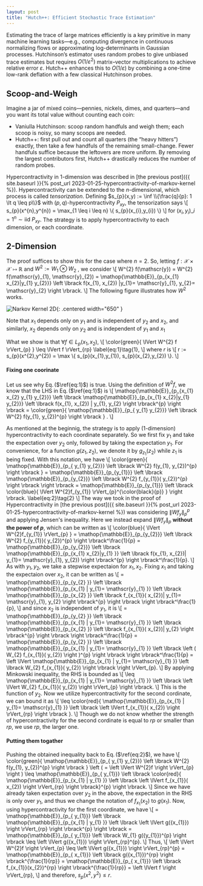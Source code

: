 ```yaml
---
layout: post
title: "Hutch++: Efficient Stochastic Trace Estimation"
---
```

Estimating the trace of large matrices efficiently is a key primitive in many machine learning tasks—e.g., computing divergence in continuous normalizing flows or approximating log-determinants in Gaussian processes. 
Hutchinson’s estimator uses random probes to give unbiased trace estimates but requires $O\bigl(1/\varepsilon^2 \bigr)$ matrix–vector multiplications to achieve relative error $\varepsilon$.
Hutch++ enhances this to $O\bigl(1/\varepsilon \bigr)$ by combining a one-time low-rank deflation with a few classical Hutchinson probes.
## Scoop‑and‑Weigh
Imagine a jar of mixed coins—pennies, nickels, dimes, and quarters—and you want its total value without counting each coin:
- Vaniulla Hutchinson: scoop random handfuls and weigh them; each scoop is noisy, so many scoops are needed.
- Hutch++: first pull out and count all quarters (the “heavy hitters”) exactly, then take a few handfuls of the remaining small-change. Fewer handfuls suffice because the leftovers are more uniform.
By removing the largest contributors first, Hutch++ drastically reduces the number of random probes.

Hypercontractivity in $1$-dimension was described in
[the previous post]({{ site.baseurl }}{% post_url 2023-01-25-hypercontractivity-of-markov-kernel %}).
Hypercontractivity can be extended to
the $n$-dimensional, which process is called $\textit{tensorization}$.
Defining 
    $s_{p}(x,y) := \inf \\{\frac{q}{p}: 1 \lt q \leq p\\}$ with $(p,q)$-hypercontractivity $P_{xy}$,
the tensorization says 
\\[
    s_{p}(x^{n},y^{n}) = \max_{1 \leq i \leq n} \\{ s_{p}(x_{i},y_{i}) \\} 
\\]
for $(x_{i},y_{i})\_{i=1}^{n} \sim \text{iid} \  P_{xy}$.
The strategy is to apply hypercontractivity to each dimension, or each coordinate.

## 2-Dimension
The proof suffices to show this for the case where $n=2$.
So, letting $f: \mathcal{X} \times \mathcal{X} \mapsto \mathbb{R}$ and $W^{2} := W_{1} \otimes W_{2}$ ,
we consider
\\[
	W^{2} f(\mathscr{y})
        =
        W^{2} f(\mathscr{y}\_{1}, \mathscr{y}\_{2})
        =
        \mathop{\mathbb{E}}\_{p_{x_{1} x_{2}|y_{1} y_{2}}}
        \left \lbrack
        f(x_{1}, x_{2}) |y_{1}= \mathscr{y}\_{1}, y_{2}= \mathscr{y}\_{2}
        \right \rbrack.
\\]
The following figure illustrates how $W^{2}$ works.

![Narkov Kernel 2D]({{site.baseurl}}/img/HC/fig_g_wf_2d.png){: .centered width="650" }

Note that $x_{1}$ depends only on $y_{1}$ and is independent of $y_{2}$ and $x_{2}$, 
and similarly, $x_{2}$ depends only on $y_{2}$ and is independent of $y_{1}$ and $x_{1}$

What we show is that $\forall f \in L_{p}(x_{1}, x_{2})$,
\\[
    \color{green}{
    \lVert W^{2} f \rVert_{p}
    }
    \leq
    \lVert f \rVert_{rp} \label{eq:1}\tag{1},
\\]
where $r$ is
\\[
r := s_{p}(x^{2},y^{2}) = \max \\{ s_{p}(x_{1},y_{1}), s_{p}(x_{2},y_{2}) \\}.
\\]

#### Fixing one coorinate
Let us see why Eq.$\,$($\ref{eq:1}$) is true.
Using the definition of $W^{2} f$, we know that the LHS in Eq.$\,$($\ref{eq:1}$) is
\\[
	\mathop{\mathbb{E}}\_{p_{x_{1} x_{2} y_{1} y_{2}}}
        \left \lbrack
        \mathop{\mathbb{E}}\_{p_{x_{1} x_{2}|y_{1} y_{2}}}
        \left \lbrack f(x_{1}, x_{2}) | y_{1}, y_{2}
        \right \rbrack^{p}
        \right \rbrack 
        =
        \color{green}{
        \mathop{\mathbb{E}}\_{p_{ y_{1} y_{2}}} \left \lbrack
        W^{2} f(y_{1}, y_{2})^{p}
        \right \rbrack
        }
        .
\\]

As mentioned at the beginnig, the strategy is to apply (1-dimension) hypercontractivity to each coordinate separately.
So we first fix $y_{1}$ and take the expectation over $y_{2}$ only, followed by taking the expectation $y_{1}$.
For convenience, for a function $g(z_{1}, z_{2})$, we denote it by $g_{z_{1}}( z_{2})$ while $z_{1}$ is being fixed.
With this notation, we have
\\[
        \color{green}{
        \mathop{\mathbb{E}}\_{p_{ y_{1} y_{2}}} \left \lbrack
        W^{2} f(y_{1}, y_{2})^{p}
        \right \rbrack
        }
        =
        \mathop{\mathbb{E}}\_{p_{y_{1}}} \left \lbrack
        \mathop{\mathbb{E}}\_{p_{y_{2}}} \left \lbrack
        W^{2} f_{y_{1}}( y_{2})^{p}
        \right \rbrack
        \right \rbrack
        =
        \mathop{\mathbb{E}}\_{p_{y_{1}}} \left \lbrack
        \color{blue}{
        \lVert W^{2}f_{y_{1}} \rVert_{p}^{\color{black}{p}}
        }
        \right \rbrack. \label{eq:2}\tag{2}
\\]
The way we took in the proof of Hypercontractivity in
[the previous post]({{ site.baseurl }}{% post_url 2023-01-25-hypercontractivity-of-markov-kernel %})
was considering $\lVert Wf_{y} \rVert_{p}^{p}$ and applying Jensen's inequality.
Here we instead expand $\lVert Wf_{y} \rVert_{p}$ **without the power of $p$**,
which can be written as
\\[
        \color{blue}{
        \lVert W^{2}f_{y_{1}} \rVert_{p}
        }
        =
        \mathop{\mathbb{E}}\_{p_{y_{2}}} \left \lbrack
        W^{2} f_{y_{1}}( y_{2})^{p}
        \right \rbrack^\frac{1}{p}
        =
        \mathop{\mathbb{E}}\_{p_{y_{2}}} \left \lbrack
        \mathop{\mathbb{E}}\_{p_{x_{1} x_{2}|y_{1} }}
        \left \lbrack f(x_{1}, x_{2})| y_{1}= \mathscr{y}\_{1}, y_{2})
        \right \rbrack^{p}
        \right \rbrack^\frac{1}{p}.
\\]
As with $y_{1}, y_{2}$, we take a stepwise expectaion for $x_{1}, x_{2}$.
Fixing $x_{1}$ and taking the expectaion over $x_{2}$, it can be written as 
\\[
        =
        \mathop{\mathbb{E}}\_{p_{y_{2} }} \left \lbrack
        \mathop{\mathbb{E}}\_{p_{x_{1} | y_{1}= \mathscr{y}\_{1} }} \left \lbrack
        \mathop{\mathbb{E}}\_{p_{x_{2} }} \left \lbrack
        f_{x_{1}}( x_{2})| y_{1}= \mathscr{y}\_{1}, y_{2}
        \right \rbrack^{p}
        \right \rbrack
        \right \rbrack^\frac{1}{p},
\\]
and since $x_{2}$ is independent of $y_{1}$, it is 
\\[
        =
        \mathop{\mathbb{E}}\_{p_{y_{2} }} \left \lbrack
        \mathop{\mathbb{E}}\_{p_{x_{1} | y_{1}= \mathscr{y}\_{1} }} \left \lbrack
        \mathop{\mathbb{E}}\_{p_{x_{2} }} \left \lbrack
        f_{x_{1}}( x_{2})| y_{2}
        \right \rbrack^{p}
        \right \rbrack
        \right \rbrack^\frac{1}{p}
        =
        \mathop{\mathbb{E}}\_{p_{y_{2} }} \left \lbrack
        \mathop{\mathbb{E}}\_{p_{x_{1} | y_{1}= \mathscr{y}\_{1} }} \left \lbrack
        \left (
        W_{2}  f_{x_{1}}( y_{2})
        \right )^{p}
        \right \rbrack
        \right \rbrack^\frac{1}{p}
        =
        \left \lVert
        \mathop{\mathbb{E}}\_{p_{x_{1} | y_{1}= \mathscr{y}\_{1} }} \left \lbrack
        W_{2}  f_{x_{1}}( y_{2})
        \right \rbrack
        \right \rVert_{p}.
\\]
By applying Minkowski inequality, the RHS is bounded as
\\[
        \leq
        \mathop{\mathbb{E}}\_{p_{x_{1} | y_{1}= \mathscr{y}\_{1} }} \left \lbrack
        \left \lVert
        W_{2}  f_{x_{1}}( y_{2})
        \right \rVert_{p}
        \right \rbrack.
\\]
This is the function of $y_{2}$.
Now we utilize hypercontractivity for the second cordinate,
we can bound it as
\\[
        \leq
        \color{red}{
        \mathop{\mathbb{E}}\_{p_{x_{1} | y_{1}= \mathscr{y}\_{1} }} \left \lbrack
        \left \lVert
        f_{x_{1}}( x_{2})
        \right \rVert_{rp}
        \right \rbrack
        }.
\\]
Though we do not know whether the strength of hypercontractivity for the second cordinate is equal to $rp$ or smaller than $rp$,
we use $rp$, the larger one.

#### Putting them togather

Pushing the obtained inequality back to Eq.$\,$($\ref{eq:2}$), we have
\\[
        \color{green}{
        \mathop{\mathbb{E}}\_{p_{ y_{1} y_{2}}} \left \lbrack
        W^{2} f(y_{1}, y_{2})^{p}
        \right \rbrack
        }
        \left (
        =
        \left \lVert
        W^{2}f
        \right \rVert_{p}
        \right )
        \leq
        \mathop{\mathbb{E}}\_{p_{ y_{1}}} \left \lbrack
        \color{red}{
        \mathop{\mathbb{E}}\_{p_{x_{1} | y_{1} }} \left \lbrack
        \left \lVert
        f_{x_{1}}( x_{2})
        \right \rVert_{rp}
        \right \rbrack}^{p}
        \right \rbrack.
\\]
Since we have already taken expectation over $y_{2}$ in the above,
the expectation in the RHS is only over $y_{1}$, 
and thus we change the notation of $f_{x_{1}}( x_{2})$ to $g(x_{1})$.
Now, using hypercontractivity for the first coordinate, we have
\\[
        =
        \mathop{\mathbb{E}}\_{p_{ y_{1}}} \left \lbrack
        \mathop{\mathbb{E}}\_{p_{x_{1} | y_{1} }} \left \lbrack
        \left \lVert
        g({x_{1}})
        \right \rVert_{rp}
        \right \rbrack^{p}
        \right \rbrack
        =
        \mathop{\mathbb{E}}\_{p_{ y_{1}}} \left \lbrack
        W_{1} g({y_{1}})^{p}
        \right \rbrack
        \leq
        \left \lVert
        g({x_{1}})
        \right \rVert_{rp}^{p}.
\\]
Thus,
\\[
        \left \lVert
        W^{2}f
        \right \rVert_{p}
        \leq
        \left \lVert
        g({x_{1}})
        \right \rVert_{rp}^{p}
        =
        \mathop{\mathbb{E}}\_{p_{ x_{1}}} \left \lbrack
        g({x_{1}})^{rp}
        \right \rbrack^{\frac{1}{rp}}
        =
        \mathop{\mathbb{E}}\_{p_{ x_{1}}} \left \lbrack
        f_{x_{1}}(x_{2})^{rp}
        \right \rbrack^{\frac{1}{rp}}
        =
        \left \lVert
        f
        \right \rVert_{rp},
\\]
and therefore, $s_{p}(x^{2},y^{2}) \leq r$.
